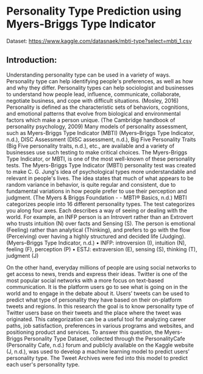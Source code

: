 # Personality Type Prediction using Myers-Briggs Type Indicator

Dataset:
https://www.kaggle.com/datasnaek/mbti-type?select=mbti_1.csv


## Introduction:
Understanding personality type can be used in a variety of ways. Personality type can help identifying people's preferences, as well as how and why they differ. Personality types can help sociologist and businesses to understand how people lead, influence, communicate, collaborate, negotiate business, and cope with difficult situations. (Mosley, 2016) Personality is defined as the characteristic sets of behaviors, cognitions, and emotional patterns that evolve from biological and environmental factors which make a person unique. (The Cambridge handbook of personality psychology, 2009) Many models of personality assessment, such as Myers-Briggs Type Indicator (MBTI) (Myers–Briggs Type Indicator, n.d.), DISC Assessment (DISC assessment, n.d.), Big Five Personality Traits (Big Five personality traits, n.d.), etc., are available and a variety of businesses use such testing to make critical choices. The Myers-Briggs Type Indicator, or MBTI, is one of the most well-known of these personality tests. The Myers-Briggs Type Indicator (MBTI) personality test was created to make C. G. Jung's idea of psychological types more understandable and relevant in people's lives. The idea states that much of what appears to be random variance in behavior, is quite regular and consistent, due to fundamental variations in how people prefer to use their perception and judgment. (The Myers & Briggs Foundation - - MBTI® Basics, n.d.) MBTI categorizes people into 16 different personality types. The test categorizes you along four axes. Each describes a way of seeing or dealing with the world. For example, an INFP person is an Introvert rather than an Extrovert who trusts intuition (N) over facts and Sensing (S). The person is emotional (Feeling) rather than analytical (Thinking), and prefers to go with the flow (Perceiving) over having a highly structured and decided life (Judging). (Myers–Briggs Type Indicator, n.d.) • INFP: introversion (I), intuition (N), feeling (F), perception (P) • ESTJ: extraversion (E), sensing (S), thinking (T), judgment (J)

On the other hand, everyday millions of people are using social networks to get access to news, trends and express their ideas. Twitter is one of the most popular social networks with a more focus on text-based communication. It is the platform users go to see what is going on in the world and to engage in the debate about it. Users’ tweets can be used to predict what type of personality they have based on their on-platform tweets and regions. In this research the goal is to know personality type of Twitter users base on their tweets and the place where the tweet was originated. This categorization can be a useful tool for analyzing career paths, job satisfaction, preferences in various programs and websites, and positioning product and services. To answer this question, the Myers-Briggs Personality Type Dataset, collected through the PersonalityCafe (Personality Cafe, n.d.) forum and publicly available on the Kaggle website (J, n.d.), was used to develop a machine learning model to predict users’ personality type. The Tweet Archives were fed into this model to predict each user's personality type.
